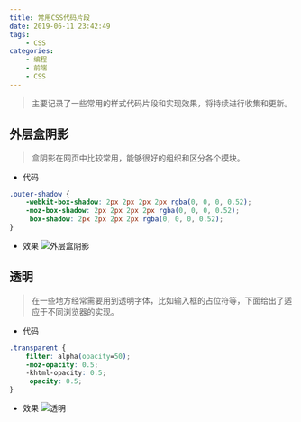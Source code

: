 ```yaml
---
title: 常用CSS代码片段
date: 2019-06-11 23:42:49
tags: 
    - CSS
categories:
    - 编程
    - 前端
    - CSS
---
```

> 主要记录了一些常用的样式代码片段和实现效果，将持续进行收集和更新。

<!-- more -->

## 外层盒阴影
> 盒阴影在网页中比较常用，能够很好的组织和区分各个模块。

* 代码
```CSS
.outer-shadow {
    -webkit-box-shadow: 2px 2px 2px 2px rgba(0, 0, 0, 0.52);
    -moz-box-shadow: 2px 2px 2px 2px rgba(0, 0, 0, 0.52);
     box-shadow: 2px 2px 2px 2px rgba(0, 0, 0, 0.52);
}
```
* 效果
![外层盒阴影](https://lindenthink.oss-cn-beijing.aliyuncs.com/picture/css-snippt/%E5%A4%96%E5%B1%82%E7%9B%92%E9%98%B4%E5%BD%B1.png)

## 透明
> 在一些地方经常需要用到透明字体，比如输入框的占位符等，下面给出了适应于不同浏览器的实现。

* 代码
```CSS
.transparent {
    filter: alpha(opacity=50);
    -moz-opacity: 0.5;
    -khtml-opacity: 0.5;
     opacity: 0.5;
}
```
* 效果
![透明](https://lindenthink.oss-cn-beijing.aliyuncs.com/picture/css-snippt/transparent.png)

